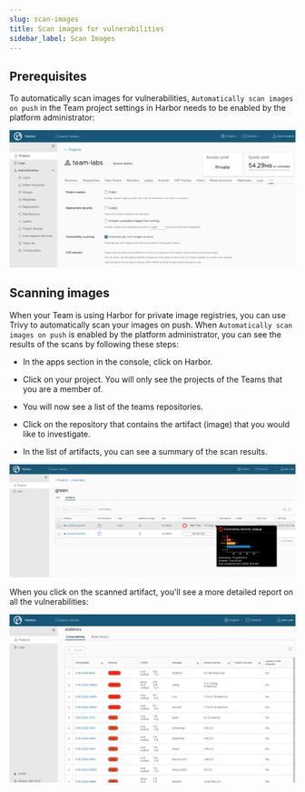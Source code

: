 ```yaml
---
slug: scan-images
title: Scan images for vulnerabilities
sidebar_label: Scan Images
---
```


## Prerequisites

To automatically scan images for vulnerabilities, `Automatically scan images on push` in the Team project settings in Harbor needs to be enabled by the platform administrator:

![image vulnerabilities](../../img/harbor-config.png)

## Scanning images

When your Team is using Harbor for private image registries, you can use Trivy to automatically scan your images on push. When `Automatically scan images on push` is enabled by the platform administrator, you can see the results of the scans by following these steps:

- In the apps section in the console, click on Harbor.

- Click on your project. You will only see the projects of the Teams that you are a member of.

- You will now see a list of the teams repositories.

- Click on the repository that contains the artifact (image) that you would like to investigate.

- In the list of artifacts, you can see a summary of the scan results.

![kubecfg](../../img/trivy-scan-sum.png)

When you click on the scanned artifact, you'll see a more detailed report on all the vulnerabilities:

![kubecfg](../../img/trivy-scan-details.png)